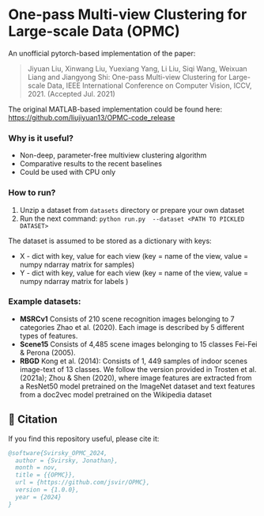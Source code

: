 
# One-pass Multi-view Clustering for Large-scale Data (OPMC)

An unofficial pytorch-based implementation of the paper: 

> Jiyuan Liu, Xinwang Liu, Yuexiang Yang, Li Liu, Siqi Wang, Weixuan Liang and Jiangyong Shi: One-pass Multi-view Clustering for Large-scale Data, IEEE International Conference on Computer Vision, ICCV, 2021. (Accepted Jul. 2021)



The original MATLAB-based implementation could be found here: https://github.com/liujiyuan13/OPMC-code_release


### Why is it useful?
- Non-deep, parameter-free multiview clustering algorithm
- Comparative results to the recent baselines
- Could be used with CPU only

### How to run?
1. Unzip a dataset from `datasets` directory or prepare your own dataset
2. Run the next command:
````python run.py  --dataset <PATH TO PICKLED DATASET>````

The dataset is assumed to be stored as a dictionary with keys:
- X - dict with key, value for each view (key = name of the view, value = numpy ndarray matrix for samples)
- Y - dict with key, value for each view (key = name of the view, value = numpy ndarray matrix for labels )

### Example datasets:
- **MSRCv1** Consists of 210 scene recognition images belonging to 7 categories Zhao et al. (2020). Each image is described by 5 different types of features.
- **Scene15** Consists of 4,485 scene images belonging to 15 classes Fei-Fei & Perona (2005).
- **RBGD** Kong et al. (2014): Consists of 1, 449 samples of indoor scenes image-text of 13 classes. We follow the version provided in Trosten et al. (2021a); Zhou & Shen (2020), where image features are extracted from a ResNet50 model pretrained on the ImageNet dataset and text features from a doc2vec model pretrained on the Wikipedia dataset


## 📖 Citation

If you find this repository useful, please cite it:

```bibtex
@software{Svirsky_OPMC_2024,
  author = {Svirsky, Jonathan},
  month = nov,
  title = {{OPMC}},
  url = {https://github.com/jsvir/OPMC},
  version = {1.0.0},
  year = {2024}
}
